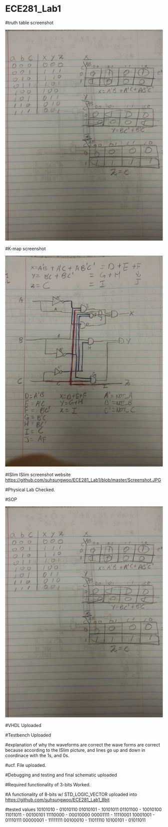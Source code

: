 ECE281_Lab1
===========


#truth table screenshot

![Screenshot](Truth_Table.jpg)

#K-map screenshot

![Screenshot](k-map_diagram.jpg)

#ISlim
ISlim screenshot website https://github.com/suhsungwoo/ECE281_Lab1/blob/master/Screenshot.JPG 

#Physical Lab
Checked.

#SOP

![Screenshot](SOP.jpg)

#VHDL
Uploaded

#Testbench
Uploaded

#explanation of why the waveforms are correct
the wave forms are correct because according to the ISlim picture, and lines go up and down in coordinace with the 1s, and 0s. 

#ucf. File
uploaded.

#Debugging and testing and final schematic
uploaded

#Required functionality of 3-bits
Worked.

#A functionality of 8-bits w/ STD_LOGIC_VECTOR
uploaded into https://github.com/suhsungwoo/ECE281_Lab1_8bit

#tested values
10101010 - 01010110
01010101 - 10101011
01101100 - 10010100
11011011 - 00100101
11110000 - 00010000
00001111 - 11110001
10001001 - 01110111
00000001 - 11111111
00100010 - 11011110
10100101 - 01011011
